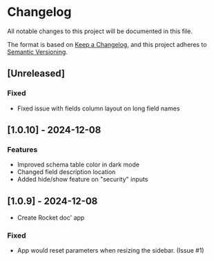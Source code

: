 # Changelog

All notable changes to this project will be documented in this file.

The format is based on [Keep a Changelog](https://keepachangelog.com/en/1.0.0/), and this project adheres to [Semantic Versioning](https://semver.org/spec/v2.0.0.html).

## [Unreleased]

  ### Fixed
  - Fixed issue with fields column layout on long field names

## [1.0.10] - 2024-12-08

  ### Features
  - Improved schema table color in dark mode
  - Changed field description location
  - Added hide/show feature on "security" inputs


## [1.0.9] - 2024-12-08
  - Create Rocket doc' app
  
  ### Fixed
  - App would reset parameters when resizing the sidebar. (Issue #1)
